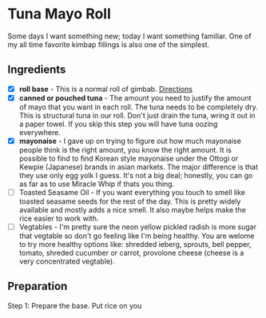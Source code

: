 ---
---

Tuna Mayo Roll
==============

Some days I want something new; today I want something familiar. One of my all time favorite kimbap fillings is also one of the simplest.

Ingredients
-----------

- [x] __roll base__ - This is a normal roll of gimbab. [Directions](#roll-base)
- [x] __canned or pouched tuna__ - The amount you need to justify the amount of mayo that you want in each roll. The tuna needs to be completely dry. This is structural tuna in our roll. Don't just drain the tuna, wring it out in a paper towel. If you skip this step you will have tuna oozing everywhere.
- [X] __mayonaise__ - I gave up on trying to figure out how much mayonaise people think is the right amount, you know the right amount. It is possible to find to find Korean style mayonaise under the Ottogi or Kewpie (Japanese) brands in asian markets. The major difference is that they use only egg yolk I guess. It's not a big deal; honestly, you can go as far as to use Miracle Whip if thats you thing.
- [ ] Toasted Seasame Oil - If you want everything you touch to smell like toasted seasame seeds for the rest of the day. This is pretty widely available and mostly adds a nice smell. It also maybe helps make the rice easier to work with.
- [ ] Vegtables - I'm pretty sure the neon yellow pickled radish is more sugar that vegtable so don't go feeling like I'm being healthy. You are welome to try more healthy options like: shredded ieberg, sprouts, bell pepper, tomato, shreded cucumber or carrot, provolone cheese (cheese is a very concentrated vegtable).

Preparation
-----------

Step 1: Prepare the base. Put rice on you
